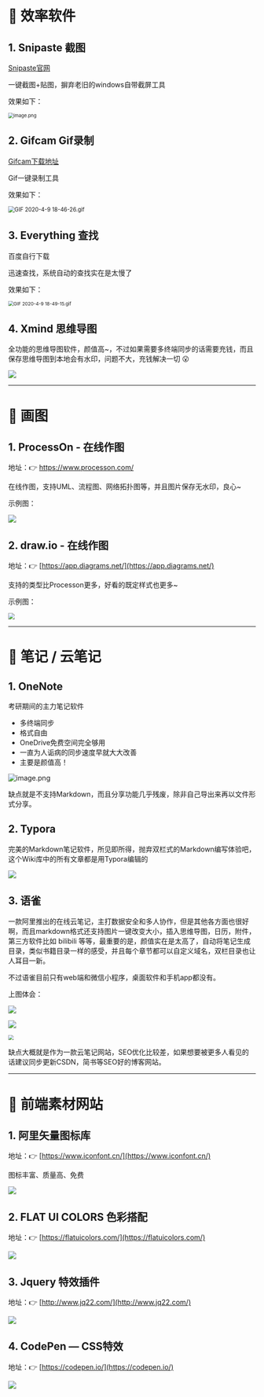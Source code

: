 # 🍮 效率软件

## 1. Snipaste 截图

[Snipaste官网](https://www.snipaste.com/index.html)

一键截图+贴图，摒弃老旧的windows自带截屏工具

效果如下：

<img src="https://cdn.nlark.com/yuque/0/2020/png/1237282/1586429010478-816c9aec-b2d4-4bf4-abde-b2a69898868a.png" alt="image.png" style="zoom: 67%;" />

## 2. Gifcam Gif录制

[Gifcam下载地址](http://Gifcam.softonic.cn)

Gif一键录制工具

效果如下：

<img src="https://cdn.nlark.com/yuque/0/2020/gif/1237282/1586429216460-fd797129-475b-4718-b39f-5961fa4d4081.gif" alt="GIF 2020-4-9 18-46-26.gif" style="zoom: 80%;" />



## 3. Everything 查找

百度自行下载

迅速查找，系统自动的查找实在是太慢了

效果如下：

<img src="https://cdn.nlark.com/yuque/0/2020/gif/1237282/1586429373746-0a817bb8-498c-4d03-b444-7f3e4696eb3c.gif" alt="GIF 2020-4-9 18-49-15.gif" style="zoom: 67%;" />



## 4. Xmind 思维导图

全功能的思维导图软件，颜值高~，不过如果需要多终端同步的话需要充钱，而且保存思维导图到本地会有水印，问题不大，充钱解决一切 😮

![](https://gitee.com/veal98/images/raw/master/img/20200416113947.png)



---



# 👗 画图

## 1. ProcessOn - 在线作图

地址：👉 https://www.processon.com/

在线作图，支持UML、流程图、网络拓扑图等，并且图片保存无水印，良心~

示例图：

![](https://gitee.com/veal98/images/raw/master/img/20200416114053.png)



## 2. draw.io - 在线作图

地址：👉 [https://app.diagrams.net/](https://app.diagrams.net/)

支持的类型比Processon更多，好看的既定样式也更多~

示例图：

<img src="https://gitee.com/veal98/images/raw/master/img/20200420140023.png" style="zoom:80%;" />

---



# 💎 笔记 / 云笔记

## 1. OneNote

考研期间的主力笔记软件

- 多终端同步
- 格式自由
- OneDrive免费空间完全够用
- 一直为人诟病的同步速度早就大大改善
- 主要是颜值高！

![image.png](https://cdn.nlark.com/yuque/0/2020/png/1237282/1586429835650-4d5d678b-ac8b-4500-8e18-734a34abce01.png?x-oss-process=image/resize,w_1500)



缺点就是不支持Markdown，而且分享功能几乎残废，除非自己导出来再以文件形式分享。



## 2. Typora

完美的Markdown笔记软件，所见即所得，抛弃双栏式的Markdown编写体验吧，这个Wiki库中的所有文章都是用Typora编辑的

![](https://gitee.com/veal98/images/raw/master/img/20200415142624.png)



## 3. 语雀 

一款阿里推出的在线云笔记，主打数据安全和多人协作，但是其他各方面也很好啊，而且markdown格式还支持图片一键改变大小，插入思维导图，日历，附件，第三方软件比如 bilibili 等等，最重要的是，颜值实在是太高了，自动将笔记生成目录，类似书籍目录一样的感受，并且每个章节都可以自定义域名，双栏目录也让人耳目一新。

不过语雀目前只有web端和微信小程序，桌面软件和手机app都没有。

上图体会：

![](https://gitee.com/veal98/images/raw/master/img/20200414224520.png)

![](https://gitee.com/veal98/images/raw/master/img/20200414224902.png)



<img src="https://gitee.com/veal98/images/raw/master/img/20200414225119.png" style="zoom:67%;" />



缺点大概就是作为一款云笔记网站，SEO优化比较差，如果想要被更多人看见的话建议同步更新CSDN，简书等SEO好的博客网站。

---

# 🎨 前端素材网站

## 1. 阿里矢量图标库

地址：👉 [https://www.iconfont.cn/](https://www.iconfont.cn/)

图标丰富、质量高、免费

![](https://gitee.com/veal98/images/raw/master/img/20200420190427.png)



## 2. FLAT UI COLORS 色彩搭配

地址：👉 [https://flatuicolors.com/](https://flatuicolors.com/)

 ![](https://gitee.com/veal98/images/raw/master/img/20200420190546.png)



## 3. Jquery 特效插件

地址：👉 [http://www.jq22.com/](http://www.jq22.com/)

![](https://gitee.com/veal98/images/raw/master/img/20200420190635.png)

## 4. CodePen — CSS特效

地址：👉 [https://codepen.io/](https://codepen.io/)

![](https://gitee.com/veal98/images/raw/master/img/20200420190746.png)